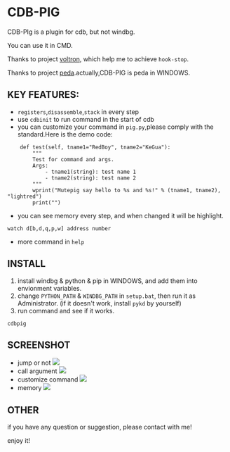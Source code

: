 # CDB-PIG
CDB-PIg is a plugin for cdb, but not windbg.

You can use it in CMD.

Thanks to project [voltron](https://github.com/snare/voltron), which help me to achieve `hook-stop`.

Thanks to project [peda](https://github.com/longld/peda).actually,CDB-PIG is peda in WINDOWS.

## KEY FEATURES:
* `registers`,`disassemble`,`stack` in every step
* use `cdbinit` to run command in the start of cdb
* you can customize your command in `pig.py`,please comply with the standard.Here is the demo code:
```
	def test(self, tname1="RedBoy", tname2="KeGua"):
		"""
		Test for command and args.
		Args:
			- tname1(string): test name 1 
			- tname2(string): test name 2
		"""
		wprint("Mutepig say hello to %s and %s!" % (tname1, tname2), "lightred")
		print("")
```
* you can see memory every step, and when changed it will be highlight.
```
watch d[b,d,q,p,w] address number
```
* more command in `help`

## INSTALL
1. install windbg & python & pip in WINDOWS, and add them into envionment variables.
2. change `PYTHON_PATH` & `WINDBG_PATH` in `setup.bat`, then run it as Administrator. (if it doesn't work, install `pykd` by yourself)
3. run command and see if it works.
```
cdbpig
```

## SCREENSHOT
* jump or not
![](https://user-images.githubusercontent.com/16552633/41028742-a835267e-69ac-11e8-8357-c8323f70e1c3.png)
* call argument
![](https://user-images.githubusercontent.com/16552633/41028743-a88f8632-69ac-11e8-86fc-90d084a9680e.png)
* customize command
![](https://user-images.githubusercontent.com/16552633/41028738-a749c012-69ac-11e8-8edd-09e6f50d76a1.png)
* memory
![](https://user-images.githubusercontent.com/16552633/41028741-a7dc1584-69ac-11e8-81c7-846f0d791150.png)

## OTHER
if you have any question or suggestion, please contact with me!

enjoy it!
